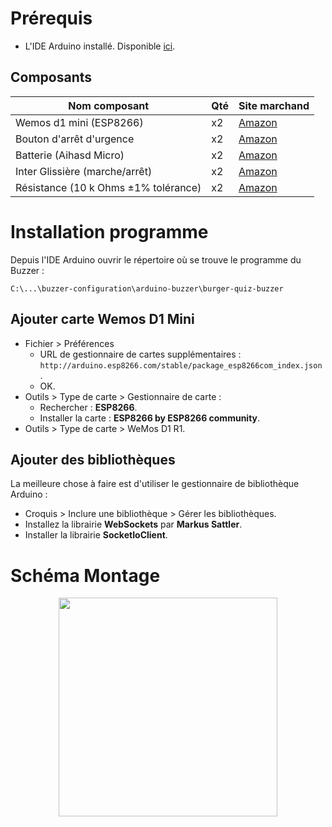 # Prérequis

- L'IDE Arduino installé. Disponible [ici](https://www.arduino.cc/en/main/software).

## Composants

Nom composant | Qté |Site marchand
------------ | ------------- | -------------
Wemos d1 mini (ESP8266) | x2 | [Amazon](https://www.amazon.fr/AZDelivery-D1-Mini-d%C3%A9veloppement-compatible/dp/B01N9RXGHY/ref=sr_1_1_sspa?adgrpid=57861652282&gclid=Cj0KCQjwrMHsBRCIARIsAFgSeI3_yetCynGbaTu8NuwP1s9mzjPOWMrfNx7S1xLCrdJi3kXZFt6DcDQaAnzOEALw_wcB&hvadid=275452725042&hvdev=c&hvlocphy=9055384&hvnetw=g&hvpos=1t1&hvqmt=b&hvrand=10982767443727339825&hvtargid=kwd-329468039204&hydadcr=27708_1756269&keywords=wemos+d1+mini&qid=1569765998&s=gateway&sr=8-1-spons&psc=1&spLa=ZW5jcnlwdGVkUXVhbGlmaWVyPUEzM0VFQzE3Qk1GU0szJmVuY3J5cHRlZElkPUEwMDg3NzUzMVRSR0pOMjZQV1pWRSZlbmNyeXB0ZWRBZElkPUEwMjkxNzg0MVZWUVg3UEsxWTA4MiZ3aWRnZXROYW1lPXNwX2F0ZiZhY3Rpb249Y2xpY2tSZWRpcmVjdCZkb05vdExvZ0NsaWNrPXRydWU=)
Bouton d'arrêt d'urgence | x2 | [Amazon](https://www.amazon.fr/durgence-Bouton-Poussoir-Interrupteur-Plastique/dp/B07JQ1MPM4/ref=sr_1_21_sspa?__mk_fr_FR=%C3%85M%C3%85%C5%BD%C3%95%C3%91&crid=15UB4FY2JWX7C&keywords=bouton+d%27arret+d%27urgence&qid=1569766112&s=gateway&sprefix=bouton+d%27ar%2Caps%2C204&sr=8-21-spons&psc=1&spLa=ZW5jcnlwdGVkUXVhbGlmaWVyPUEyQUZaMzBHWTdIVThHJmVuY3J5cHRlZElkPUEwOTA2NTg0UlhPRlBVS1VOTVRRJmVuY3J5cHRlZEFkSWQ9QTA3NzUwNjcyWjNENkdXNkZWRzNMJndpZGdldE5hbWU9c3BfbXRmJmFjdGlvbj1jbGlja1JlZGlyZWN0JmRvTm90TG9nQ2xpY2s9dHJ1ZQ==)
Batterie (Aihasd Micro) | x2 | [Amazon](https://www.amazon.fr/Aihasd-Lithium-Battery-Chargeur-Conseil/dp/B0191EVW0C)
Inter Glissière (marche/arrêt) | x2 | [Amazon](https://www.amazon.fr/TOOGOO-broches-Positions-commutateur-glissiere/dp/B00X3KCA0M)
Résistance (10 k Ohms ±1% tolérance) | x2 | [Amazon](https://www.amazon.fr/Assortiment-600-r%C3%A9sistance-30-Valeurs-diff%C3%A9rentes/dp/B01LYGIOW4/ref=sr_1_11?__mk_fr_FR=%C3%85M%C3%85%C5%BD%C3%95%C3%91&keywords=resistance+10k+ohms&qid=1569767647&s=gateway&sr=8-11)

# Installation programme

Depuis l'IDE Arduino ouvrir le répertoire où se trouve le programme du Buzzer : 

```
C:\...\buzzer-configuration\arduino-buzzer\burger-quiz-buzzer
```

## Ajouter carte Wemos D1 Mini

- Fichier > Préférences 
    - URL de gestionnaire de cartes supplémentaires : 
    ```http://arduino.esp8266.com/stable/package_esp8266com_index.json``` .
    - OK.
- Outils > Type de carte > Gestionnaire de carte :
    - Rechercher : **ESP8266**.
    - Installer la carte : **ESP8266 by ESP8266 community**.
- Outils > Type de carte > WeMos D1 R1.

## Ajouter des bibliothèques

La meilleure chose à faire est d'utiliser le gestionnaire de bibliothèque Arduino :

- Croquis > Inclure une bibliothèque > Gérer les bibliothèques.
- Installez la librairie **WebSockets** par **Markus Sattler**.
- Installer la librairie **SocketIoClient**.



# Schéma Montage

<p align="center">
<img src="https://user-images.githubusercontent.com/25900708/66477026-5fd0ee00-ea97-11e9-92b5-9326822ec213.PNG?sanitize=true" height="350"> 
</p>